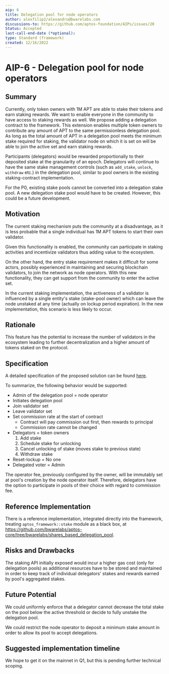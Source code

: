 ```yaml
---
aip: 6
title: Delegation pool for node operators
author: alexfilip2/alexandru@bwarelabs.com
discussions-to: https://github.com/aptos-foundation/AIPs/issues/20
Status: Accepted
last-call-end-date (*optional):
type: Standard (framework)
created: 12/16/2022
---
```


# AIP-6 - Delegation pool for node operators

## Summary

Currently, only token owners with 1M APT are able to stake their tokens and earn staking rewards. We want to enable everyone in the community to have access to staking rewards as well. We propose adding a delegation contract to the framework. This extension enables multiple token owners to contribute any amount of APT to the same permissionless delegation pool. As long as the total amount of APT in a delegation pool meets the minimum stake required for staking, the validator node on which it is set on will be able to join the active set and earn staking rewards.

Participants (delegators) would be rewarded proportionally to their deposited stake at the granularity of an epoch. Delegators will continue to have the same stake management controls (such as `add_stake`, `unlock`, `withdraw` etc.) in the delegation pool, similar to pool owners in the existing staking-contract implementation.

For the P0, existing stake pools cannot be converted into a delegation stake pool. A new delegation stake pool would have to be created. However, this could be a future development.

## Motivation

The current staking mechanism puts the community at a disadvantage, as it is less probable that a single individual has 1M APT tokens to start their own validator.

Given this functionality is enabled, the community can participate in staking activities and incentivize validators thus adding value to the ecosystem.

On the other hand, the entry stake requirement makes it difficult for some actors, possibly experienced in maintaining and securing blockchain validators, to join the network as node operators. With this new functionality, they can get support from the community to enter the active set.

In the current staking implementation, the activeness of a validator is influenced by a single entity's stake (stake-pool owner) which can leave the node unstaked at any time (actually on lockup period expiration). In the new implementation, this scenario is less likely to occur.

## Rationale

This feature has the potential to increase the number of validators in the ecosystem leading to further decentralization and a higher amount of tokens staked on the protocol.

## Specification

A detailed specification of the proposed solution can be found [here](https://docs.google.com/document/d/1wmE_TV3AsYP_lAtSYOZg9tqJZ9_BeRCvfrz7OHXv7zA/edit?usp=sharing).

To summarize, the following behavior would be supported:

- Admin of the delegation pool = node operator
- Initiates delegation pool
- Join validator set
- Leave validator set
- Set commission rate at the start of contract
  - Contract will pay commission out first, then rewards to principal
  - Commission rate cannot be changed
- Delegators = token owners
  1.  Add stake
  2.  Schedule stake for unlocking
  3.  Cancel unlocking of stake (moves stake to previous state)
  4.  Withdraw stake
- Reset-lockup = No one
- Delegated voter = Admin

The operator fee, previously configured by the owner, will be immutably set at pool's creation by the node operator itself. Therefore, delegators have the option to participate in pools of their choice with regard to commission fee.

## Reference Implementation

There is a reference implementation, integrated directly into the framework, treating `aptos_framework::stake` module as a black box, at https://github.com/bwarelabs/aptos-core/tree/bwarelabs/shares_based_delegation_pool.

## Risks and Drawbacks

The staking API initially exposed would incur a higher gas cost (only for delegation pools) as additional resources have to be stored and maintained in order to keep track of individual delegators' stakes and rewards earned by pool's aggregated stakes.

## Future Potential

We could uniformly enforce that a delegator cannot decrease the total stake on the pool below the active threshold or decide to fully unstake the delegation pool.

We could restrict the node operator to deposit a minimum stake amount in order to allow its pool to accept delegations.

## Suggested implementation timeline

We hope to get it on the mainnet in Q1, but this is pending further technical scoping.

